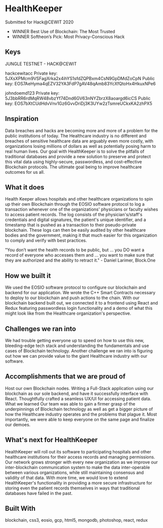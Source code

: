 # HealthKeeper
Submitted for Hack@CEWIT 2020
- WINNER Best Use of Blockchain: The Most Trusted
- WINNER Softheon’s Pick: Most Privacy-Conscious Hack

## Keys

JUNGLE TESTNET - HACK@CEWIT

hackcewitacc
Private key: 5JXsXPMcm9VSFagXrka2x4ihYS1sfdZQPBxm4CsN9GpDMdZoCpN
Public key: EOS7AeHyma4qEZV32YA3FdP7gAV48qAmb83YcXfQtoHx4HkuxNPe6

johndoemd123
Private key: 5J3bbRR6rdMqRW48vbzYf74Dnd6GV63nNYZbrzX8aoargd6icCS
Public key: EOS7bXtCUdHdvVnv1Gz6GvvDriDj3K3UYw2zTsmreUCkxKA2zhPX5

## Inspiration
Data breaches and hacks are becoming more and more of a problem for the public institutions of today. The Healthcare industry is no different and breaches of sensitive healthcare data are arguably even more costly, with organizations losing millions of dollars as well as potentially posing harm to real human lives. Our goal with HealthKeeper is to solve the pitfalls of traditional databases and provide a new solution to preserve and protect this vital data using highly-secure, passwordless, and cost-effective Blockchain protocols. The ultimate goal being to improve healthcare outcomes for us all.

## What it does
Health Keeper allows hospitals and other healthcare organizations to spin up their own Blockchain through the EOSIO software protocol to log a transaction whenever one of the organizations' physicians or faculty wishes to access patient records. The log consists of the physician's/staff's credentials and digital signatures, the patient's unique identifier, and a timestamp that is pushed as a transaction to their pseudo-private blockchain. These logs can then be easily audited by other healthcare bodies and the government, making it that much easier for this organization to comply and verify with best practices.

"You don’t want the health records to be public, but … you DO want a record of everyone who accesses them and … you want to make sure that they are authorized and the ability to retract it." - Daniel Larimer, Block.One

## How we built it
We used the EOSIO software protocol to configure our blockchain and backend for our application. We wrote the C++ Smart Contracts necessary to deploy to our blockchain and push actions to the chain. With our blockchain backend built out, we connected it to a frontend using React and Redux featuring passwordless login functionality and a demo of what this might look like from the Healthcare organization's perspective.

## Challenges we ran into
We had trouble getting everyone up to speed on how to use this new, bleeding-edge tech stack and understanding the fundamentals and use cases of Blockchain technology. Another challenge we ran into is figuring out how we can provide value to the giant Healthcare industry with our software.

## Accomplishments that we are proud of
Host our own Blockchain nodes.
Writing a Full-Stack application using our blockchain as our sole backend, and have it successfully interface with React.
Thoughtfully crafted a seamless UX/UI for accessing patient data.
What we learned
Our team was able to gain a firmer grasp of the underpinnings of Blockchain technology as well as get a bigger picture of how the Healthcare industry operates and the problems that plague it. Most importantly, we were able to keep everyone on the same page and finalize our demoes.

## What's next for HealthKeeper
HealthKeeper will roll out its software to participating hospitals and other healthcare institutions for their access records and managing permissions. Our network grows stronger with every new organization as we improve our inter-blockchain communication system to make the data inter-operable between various organizations, while still maintaining consensus and validity of that data. With more time, we would love to extend HealthKeeper's functionality in providing a more secure infrastructure for storing even the patient records themselves in ways that traditional databases have failed in the past.

## Built With
blockchain, css3, eosio, gcp, html5, mongodb, photoshop, react, redux
